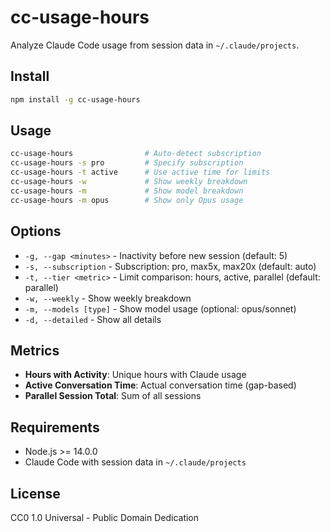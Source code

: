 # cc-usage-hours

Analyze Claude Code usage from session data in `~/.claude/projects`.

## Install

```bash
npm install -g cc-usage-hours
```

## Usage

```bash
cc-usage-hours                # Auto-detect subscription
cc-usage-hours -s pro         # Specify subscription
cc-usage-hours -t active      # Use active time for limits
cc-usage-hours -w             # Show weekly breakdown
cc-usage-hours -m             # Show model breakdown
cc-usage-hours -m opus        # Show only Opus usage
```

## Options

- `-g, --gap <minutes>` - Inactivity before new session (default: 5)
- `-s, --subscription` - Subscription: pro, max5x, max20x (default: auto)
- `-t, --tier <metric>` - Limit comparison: hours, active, parallel (default: parallel)
- `-w, --weekly` - Show weekly breakdown
- `-m, --models [type]` - Show model usage (optional: opus/sonnet)
- `-d, --detailed` - Show all details

## Metrics

- **Hours with Activity**: Unique hours with Claude usage
- **Active Conversation Time**: Actual conversation time (gap-based)
- **Parallel Session Total**: Sum of all sessions

## Requirements

- Node.js >= 14.0.0
- Claude Code with session data in `~/.claude/projects`

## License

CC0 1.0 Universal - Public Domain Dedication